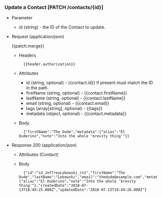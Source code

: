 ### Update a Contact [PATCH /contacts/{id}]
            
+ Parameter
    + id (string) - the ID of the Contact to update.

+ Request (application/json)

    {{patch.merge}}

    + Headers
    
            {{header.authorization}}
        
    + Attributes
        + id (string, optional) - {{contact.id}}  If present must match the ID in the path.
        + firstName (string, optional) - {{contact.firstName}}
        + lastName (string, optional) - {{contact.lastName}}
        + email (string, optional) - {{contact.email}}
        + tags (array[string], optional) - {{tags}}
        + metadata (object, optional) - {{contact.metadata}}

    + Body

            {"firstName":"The Dude","metadata":{"alias":"El Duderino","note":"Into the whole 'brevity thing'"}}
    
+ Response 200 (application/json)
    + Attributes (Contact)

    + Body
            
            {"id":"id_JeffreyLebowski_rn1","firstName":"The Dude","lastName":"Lebowski","email":"thedude@example.com","metadata":{"alias":"El Duderino","note":"Into the whole 'brevity thing'"},"createdDate":"2018-07-13T18:49:25.000Z","updatedDate":"2018-07-13T18:49:26.000Z"}

